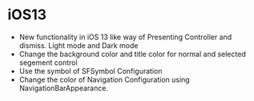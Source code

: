 # iOS13
* New functionality in iOS 13 like way of Presenting Controller and dismiss. Light mode and Dark mode
* Change the background color and title color for normal and selected segement control
* Use the symbol of SFSymbol Configuration
* Change the color of Navigation Configuration using NavigationBarAppearance.
